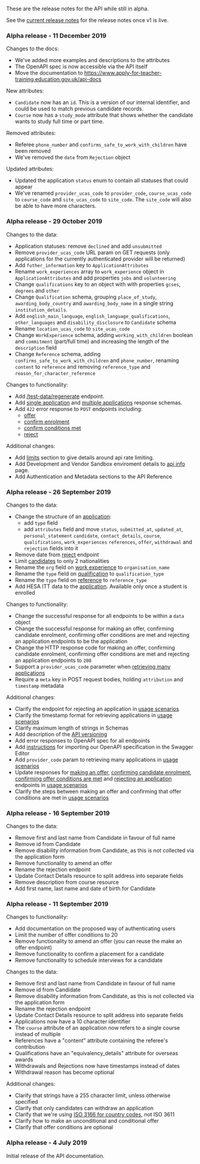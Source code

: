 These are the release notes for the API while still in alpha.

See the [current release notes](/api-docs/release-notes) for the release notes
once v1 is live.

### Alpha release - 11 December 2019

Changes to the docs:

- We've added more examples and descriptions to the attributes
- The OpenAPI spec is now accessible via the API itself
- Move the documentation to https://www.apply-for-teacher-training.education.gov.uk/api-docs

New attributes:

- `Candidate` now has an `id`. This is a version of our internal identifier, and could be used to match previous candidate records.
- `Course` now has a `study_mode` attribute that shows whether the candidate wants to study full time or part time.

Removed attributes:

- Referee `phone_number` and `confirms_safe_to_work_with_children` have been removed
- We've removed the `date` from `Rejection` object

Updated attributes:

- Updated the application `status` enum to contain all statuses that could appear
- We've renamed `provider_ucas_code` to `provider_code`, `course_ucas_code` to `course_code` and `site_ucas_code` to `site_code`. The `site_code` will also be able to have more characters.

### Alpha release - 29 October 2019

Changes to the data:

- Application statuses: remove `declined` and add `unsubmitted`
- Remove `provider_ucas_code` URL param on GET requests (only applications for
  the currently authenticated provider will be returned)
- Add `futher_information` key to `ApplicationAttributes`
- Rename `work_experiences` array to `work_experience` object in
  `ApplicationAttributes` and add properties `jobs` and `volunteering`
- Change `qualifications` key to an object with with properties `gcses`,
  `degrees` and `other`
- Change `Qualification` schema, grouping `place_of_study`,
  `awarding_body_country` and `awarding_body_name` in a single string
  `institution_details`.
- Add `english_main_language`, `english_language_qualifications`,
  `other_languages` and `disability_disclosure` to `Candidate` schema
- Rename `location_ucas_code` to `site_ucas_code`
- Change `WorkExperience` schema, adding `working_with_children` boolean and
  `commitment` (part/full time) and increasing the length of the `description`
  field
- Change `Reference` schema, adding `confirms_safe_to_work_with_children` and
  `phone_number`, renaming `content` to `reference` and removing
  `reference_type` and `reason_for_character_reference`

Changes to functionality:

- Add [/test-data/regenerate](/api-docs/reference/#post-test-data-regenerate) endpoint.
- Add [single application](/api-docs/reference/#singleapplicationresponse-object) and [multiple
  applications](/api-docs/reference/#multipleapplicationsresponse-object) response schemas.
- Add `422` error response to `POST` endpoints including:
    - [offer](/api-docs/reference/#post-applications-application_id-offer)
    - [confirm enrolment](/api-docs/reference/#post-applications-application_id-confirm-enrolment)
    - [confirm conditions met](/api-docs/reference/#post-applications-application_id-confirm-conditions-met)
    - [reject](/api-docs/reference/#post-applications-application_id-reject)

Additional changes:

- Add [limits](/api-docs/reference/#rate-limits) section to give details around api rate limiting.
- Add Development and Vendor Sandbox enviroment details to [api info](/api-docs/reference/#api-info) page.
- Add Authentication and Metadata sections to the API Reference

### Alpha release - 26 September 2019

Changes to the data:

- Change the structure of an [application](/api-docs/reference#get-applications):
  - add `type` field
  - add `attributes` field and move `status`, `submitted_at`, `updated_at`, `personal_statement`
    `candidate`, `contact_details`, `course`, `qualifications`, `work_experiences`
    `references`, `offer`, `withdrawal` and `rejection` fields into it
- Remove date from [reject](/api-docs/reference/#post-applications-application_id-reject) endpoint
- Limit [candidates](/api-docs/reference/#candidate-object) to only 2 nationalities
- Rename the `org` field on [work experience](/api-docs/reference/#workexperience-object) to `organisation_name`
- Rename the `type` field on [qualification](/api-docs/reference/#qualification-object) to `qualification_type`
- Rename the `type` field on [reference](/api-docs/reference/#reference-object) to `reference_type`
- Add HESA ITT data to the [application](/api-docs/reference#get-applications). Available only once a student is enrolled

Changes to functionality:

- Change the successful response for all endpoints to be within a `data` object
- Change the successful response for making an offer, confirming candidate
  enrolment, confirming offer conditions are met and rejecting an application
  endpoints to be the application
- Change the HTTP response code for making an offer, confirming candidate enrolment,
  confirming offer conditions are met and rejecting an application endpoints to `200`
- Support a `provider_ucas_code` parameter when [retrieving many applications](/api-docs/reference#retrieve-many-applications)
- Require a `meta` key in POST request bodies, holding `attribution` and `timestamp` metadata

Additional changes:

- Clarify the endpoint for rejecting an application in [usage scenarios](/api-docs/usage-scenarios)
- Clarify the timestamp format for retrieving applications in [usage scenarios](/api-docs/usage-scenarios)
- Clarify maximum length of strings in Schemas
- Add description of the [API versioning](/#versioning)
- Add error responses to OpenAPI spec for all endpoints
- Add [instructions](/api-docs/reference/#use-the-swagger-editor) for importing our OpenAPI specification in the Swagger Editor
- Add `provider_code` param to retrieving many applications in [usage scenarios](/api-docs/usage-scenarios)
- Update responses for [making an offer](/api-docs/reference/#post-applications-application_id-offer),
  [confirming candidate enrolment](/api-docs/reference/#post-applications-application_id-confirm-enrolment),
  [confirming offer conditions are met](/api-docs/reference/#post-applications-application_id-confirm-conditions-met)
  and [rejecting an application](/api-docs/reference/#post-applications-application_id-reject) endpoints in [usage scenarios](/api-docs/usage-scenarios)
- Clarify the steps between making an offer and confirming that offer conditions are met in [usage scenarios](/api-docs/usage-scenarios)

### Alpha release - 16 September 2019

Changes to the data:

- Remove first and last name from Candidate in favour of full name
- Remove id from Candidate
- Remove disability information from Candidate, as this is not collected via the application form
- Remove functionality to amend an offer
- Rename the rejection endpoint
- Update Contact Details resource to split address into separate fields
- Remove description from course resource
- Add first name, last name and date of birth for Candidate

### Alpha release - 11 September 2019

Changes to functionality:

- Add documentation on the proposed way of authenticating users
- Limit the number of offer conditions to 20
- Remove functionality to amend an offer (you can reuse the make an offer endpoint)
- Remove functionality to confirm a placement for a candidate
- Remove functionality to schedule interviews for a candidate

Changes to the data:

- Remove first and last name from Candidate in favour of full name
- Remove id from Candidate
- Remove disability information from Candidate, as this is not collected via the application form
- Rename the rejection endpoint
- Update Contact Details resource to split address into separate fields
- Applications now have a 10 character identifier
- The `course` attribute of an application now refers to a single course instead of multiple
- References have a "content" attribute containing the referee's contribution
- Qualifications have an "equivalency_details" attribute for overseas awards
- Withdrawals and Rejections now have timestamps instead of dates
- Withdrawal reason has become optional

Additional changes:

- Clarify that strings have a 255 character limit, unless otherwise specified
- Clarify that only candidates can withdraw an application
- Clarify that we're using [ISO 3166 for country codes](/api-docs/#codes-and-reference-data), not ISO 3611
- Clarify how to make an unconditional and conditional offer
- Clarify that offer conditions are optional

### Alpha release - 4 July 2019

Initial release of the API documentation.
